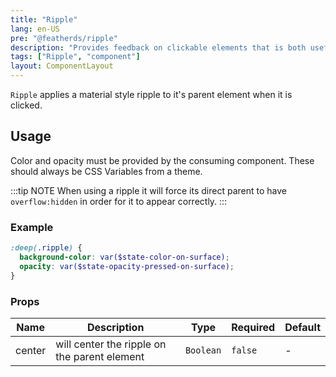 ```yaml
---
title: "Ripple"
lang: en-US
pre: "@featherds/ripple"
description: "Provides feedback on clickable elements that is both useful and beautiful."
tags: ["Ripple", "component"]
layout: ComponentLayout
---
```


`Ripple` applies a material style ripple to it's parent element when it is clicked.

## Usage

Color and opacity must be provided by the consuming component. These should always be CSS Variables from a theme.

:::tip NOTE
When using a ripple it will force its direct parent to have `overflow:hidden` in order for it to appear correctly.
:::

### Example

```scss
:deep(.ripple) {
  background-color: var($state-color-on-surface);
  opacity: var($state-opacity-pressed-on-surface);
}
```

### Props

| Name   | Description                                   | Type      | Required | Default |
| ------ | --------------------------------------------- | --------- | -------- | ------- |
| center | will center the ripple on the parent element  | `Boolean` | `false`  | -       |
